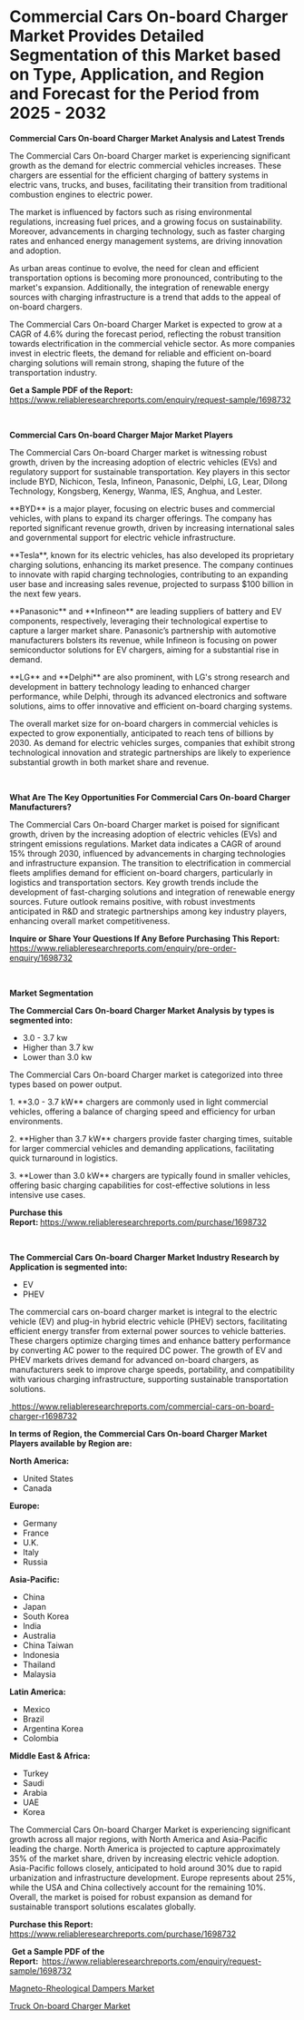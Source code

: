 <p><h1>Commercial Cars On-board Charger Market Provides Detailed Segmentation of this Market based on Type, Application, and Region and Forecast for the Period from 2025 - 2032</h1></p><p><strong>Commercial Cars On-board Charger Market Analysis and Latest Trends</strong></p>
<p><p>The Commercial Cars On-board Charger market is experiencing significant growth as the demand for electric commercial vehicles increases. These chargers are essential for the efficient charging of battery systems in electric vans, trucks, and buses, facilitating their transition from traditional combustion engines to electric power. </p><p>The market is influenced by factors such as rising environmental regulations, increasing fuel prices, and a growing focus on sustainability. Moreover, advancements in charging technology, such as faster charging rates and enhanced energy management systems, are driving innovation and adoption. </p><p>As urban areas continue to evolve, the need for clean and efficient transportation options is becoming more pronounced, contributing to the market's expansion. Additionally, the integration of renewable energy sources with charging infrastructure is a trend that adds to the appeal of on-board chargers. </p><p>The Commercial Cars On-board Charger Market is expected to grow at a CAGR of 4.6% during the forecast period, reflecting the robust transition towards electrification in the commercial vehicle sector. As more companies invest in electric fleets, the demand for reliable and efficient on-board charging solutions will remain strong, shaping the future of the transportation industry.</p></p>
<p><strong>Get a Sample PDF of the Report:&nbsp;</strong> <a href="https://www.reliableresearchreports.com/enquiry/request-sample/1698732?utm_campaign=41&utm_medium=2&utm_source=Github&utm_content=ia&utm_term=09012025&utm_id=commercial-cars-on-board-charger">https://www.reliableresearchreports.com/enquiry/request-sample/1698732</a></p>
<p>&nbsp;</p>
<p><strong>Commercial Cars On-board Charger Major Market Players</strong></p>
<p><p>The Commercial Cars On-board Charger market is witnessing robust growth, driven by the increasing adoption of electric vehicles (EVs) and regulatory support for sustainable transportation. Key players in this sector include BYD, Nichicon, Tesla, Infineon, Panasonic, Delphi, LG, Lear, Dilong Technology, Kongsberg, Kenergy, Wanma, IES, Anghua, and Lester.</p><p>**BYD** is a major player, focusing on electric buses and commercial vehicles, with plans to expand its charger offerings. The company has reported significant revenue growth, driven by increasing international sales and governmental support for electric vehicle infrastructure.</p><p>**Tesla**, known for its electric vehicles, has also developed its proprietary charging solutions, enhancing its market presence. The company continues to innovate with rapid charging technologies, contributing to an expanding user base and increasing sales revenue, projected to surpass $100 billion in the next few years.</p><p>**Panasonic** and **Infineon** are leading suppliers of battery and EV components, respectively, leveraging their technological expertise to capture a larger market share. Panasonic’s partnership with automotive manufacturers bolsters its revenue, while Infineon is focusing on power semiconductor solutions for EV chargers, aiming for a substantial rise in demand.</p><p>**LG** and **Delphi** are also prominent, with LG's strong research and development in battery technology leading to enhanced charger performance, while Delphi, through its advanced electronics and software solutions, aims to offer innovative and efficient on-board charging systems.</p><p>The overall market size for on-board chargers in commercial vehicles is expected to grow exponentially, anticipated to reach tens of billions by 2030. As demand for electric vehicles surges, companies that exhibit strong technological innovation and strategic partnerships are likely to experience substantial growth in both market share and revenue.</p></p>
<p>&nbsp;</p>
<p><strong>What Are The Key Opportunities For Commercial Cars On-board Charger Manufacturers?</strong></p>
<p><p>The Commercial Cars On-board Charger market is poised for significant growth, driven by the increasing adoption of electric vehicles (EVs) and stringent emissions regulations. Market data indicates a CAGR of around 15% through 2030, influenced by advancements in charging technologies and infrastructure expansion. The transition to electrification in commercial fleets amplifies demand for efficient on-board chargers, particularly in logistics and transportation sectors. Key growth trends include the development of fast-charging solutions and integration of renewable energy sources. Future outlook remains positive, with robust investments anticipated in R&D and strategic partnerships among key industry players, enhancing overall market competitiveness.</p></p>
<p><strong>Inquire or Share Your Questions If Any Before Purchasing This Report:</strong> <a href="https://www.reliableresearchreports.com/enquiry/pre-order-enquiry/1698732?utm_campaign=41&utm_medium=2&utm_source=Github&utm_content=ia&utm_term=09012025&utm_id=commercial-cars-on-board-charger">https://www.reliableresearchreports.com/enquiry/pre-order-enquiry/1698732</a></p>
<p>&nbsp;</p>
<p><strong>Market Segmentation</strong></p>
<p><strong>The Commercial Cars On-board Charger Market Analysis by types is segmented into:</strong></p>
<p><ul><li>3.0 - 3.7 kw</li><li>Higher than 3.7 kw</li><li>Lower than 3.0 kw</li></ul></p>
<p><p>The Commercial Cars On-board Charger market is categorized into three types based on power output. </p><p>1. **3.0 - 3.7 kW** chargers are commonly used in light commercial vehicles, offering a balance of charging speed and efficiency for urban environments. </p><p>2. **Higher than 3.7 kW** chargers provide faster charging times, suitable for larger commercial vehicles and demanding applications, facilitating quick turnaround in logistics. </p><p>3. **Lower than 3.0 kW** chargers are typically found in smaller vehicles, offering basic charging capabilities for cost-effective solutions in less intensive use cases.</p></p>
<p><strong>Purchase this Report:&nbsp;</strong><a href="https://www.reliableresearchreports.com/purchase/1698732?utm_campaign=41&utm_medium=2&utm_source=Github&utm_content=ia&utm_term=09012025&utm_id=commercial-cars-on-board-charger">https://www.reliableresearchreports.com/purchase/1698732</a></p>
<p>&nbsp;</p>
<p><strong>The Commercial Cars On-board Charger Market Industry Research by Application is segmented into:</strong></p>
<p><ul><li>EV</li><li>PHEV</li></ul></p>
<p><p>The commercial cars on-board charger market is integral to the electric vehicle (EV) and plug-in hybrid electric vehicle (PHEV) sectors, facilitating efficient energy transfer from external power sources to vehicle batteries. These chargers optimize charging times and enhance battery performance by converting AC power to the required DC power. The growth of EV and PHEV markets drives demand for advanced on-board chargers, as manufacturers seek to improve charge speeds, portability, and compatibility with various charging infrastructure, supporting sustainable transportation solutions.</p></p>
<p><a href="https://www.reliableresearchreports.com/commercial-cars-on-board-charger-r1698732?utm_campaign=41&utm_medium=2&utm_source=Github&utm_content=ia&utm_term=09012025&utm_id=commercial-cars-on-board-charger">&nbsp;https://www.reliableresearchreports.com/commercial-cars-on-board-charger-r1698732</a></p>
<p><strong>In terms of Region, the Commercial Cars On-board Charger Market Players available by Region are:</strong></p>
<p>
    <p> <strong> North America: </strong>
        <ul>
            <li>United States</li>
            <li>Canada</li>
        </ul>
        </p> 
    <p> <strong> Europe: </strong>
        <ul>
            <li>Germany</li>
            <li>France</li>
            <li>U.K.</li>
            <li>Italy</li>
            <li>Russia</li>
        </ul>
        </p> 
    <p> <strong> Asia-Pacific: </strong>
        <ul>
            <li>China</li>
            <li>Japan</li>
            <li>South Korea</li>
            <li>India</li>
            <li>Australia</li>
            <li>China Taiwan</li>
            <li>Indonesia</li>
            <li>Thailand</li>
            <li>Malaysia</li>
        </ul>
        </p> 
    <p> <strong> Latin America: </strong>
        <ul>
            <li>Mexico</li>
            <li>Brazil</li>
            <li>Argentina Korea</li>
            <li>Colombia</li>
        </ul>
        </p> 
    <p> <strong> Middle East & Africa: </strong>
        <ul>
            <li>Turkey</li>
            <li>Saudi</li>
            <li>Arabia</li>
            <li>UAE</li>
            <li>Korea</li>
        </ul>
    </p>
    </p>
<p><p>The Commercial Cars On-board Charger Market is experiencing significant growth across all major regions, with North America and Asia-Pacific leading the charge. North America is projected to capture approximately 35% of the market share, driven by increasing electric vehicle adoption. Asia-Pacific follows closely, anticipated to hold around 30% due to rapid urbanization and infrastructure development. Europe represents about 25%, while the USA and China collectively account for the remaining 10%. Overall, the market is poised for robust expansion as demand for sustainable transport solutions escalates globally.</p></p>
<p><strong>Purchase this Report: </strong><a href="https://www.reliableresearchreports.com/purchase/1698732?utm_campaign=41&utm_medium=2&utm_source=Github&utm_content=ia&utm_term=09012025&utm_id=commercial-cars-on-board-charger">https://www.reliableresearchreports.com/purchase/1698732</a></p>
<p>&nbsp;<strong>Get a Sample PDF of the Report:&nbsp;&nbsp;</strong><a href="https://www.reliableresearchreports.com/enquiry/request-sample/1698732?utm_campaign=41&utm_medium=2&utm_source=Github&utm_content=ia&utm_term=09012025&utm_id=commercial-cars-on-board-charger">https://www.reliableresearchreports.com/enquiry/request-sample/1698732</a></p>
<p><strong></strong></p>
<p><p><a href="https://github.com/janraimondo83/Market-Research-Report-List-1/blob/main/magneto-rheological-dampers-market.md?utm_campaign=41&utm_medium=2&utm_source=Github&utm_content=ia&utm_term=09012025&utm_id=commercial-cars-on-board-charger">Magneto-Rheological Dampers Market</a></p><p><a href="https://github.com/nicoletavirag/Market-Research-Report-List-5/blob/main/truck-on-board-charger-market.md?utm_campaign=41&utm_medium=2&utm_source=Github&utm_content=ia&utm_term=09012025&utm_id=commercial-cars-on-board-charger">Truck On-board Charger Market</a></p></p>